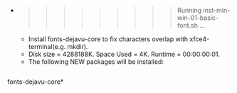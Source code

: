 * >>>>>>>>> Running inst-min-win-01-basic-font.sh ...
  * Install fonts-dejavu-core to fix characters overlap with xfce4-terminal(e.g. mkdir).
  * Disk size = 4288188K. Space Used = 4K. Runtime = 00:00:00:01.
  * The following NEW packages will be installed:
  ```bash
fonts-dejavu-core*
  ```
